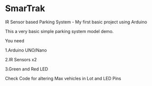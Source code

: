# SmarTrak
IR Sensor based Parking System - My first basic project using Arduino

This a very basic simple parking system model demo.

You need

1.Arduino UNO/Nano

2.IR Sensors x2

3.Green and Red LED

Check Code for altering Max vehicles in Lot and LED Pins
